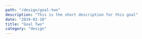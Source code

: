 ```yaml
---
path: "/design/goal-two"
description: "This is the short description for this goal"
date: "2019-02-10"
title: "Goal Two"
category: "design"
---
```

